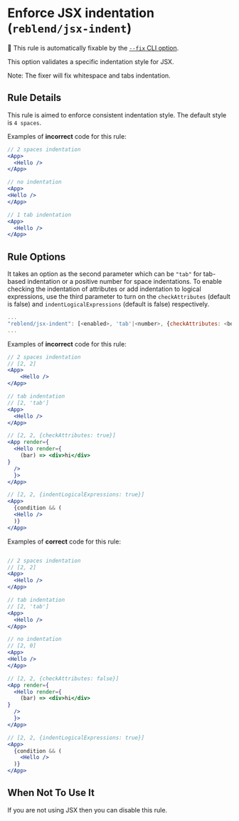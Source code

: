 # Enforce JSX indentation (`reblend/jsx-indent`)

🔧 This rule is automatically fixable by the [`--fix` CLI option](https://eslint.org/docs/latest/user-guide/command-line-interface#--fix).

<!-- end auto-generated rule header -->

This option validates a specific indentation style for JSX.

Note: The fixer will fix whitespace and tabs indentation.

## Rule Details

This rule is aimed to enforce consistent indentation style. The default style is `4 spaces`.

Examples of **incorrect** code for this rule:

```jsx
// 2 spaces indentation
<App>
  <Hello />
</App>

// no indentation
<App>
<Hello />
</App>

// 1 tab indentation
<App>
  <Hello />
</App>
```

## Rule Options

It takes an option as the second parameter which can be `"tab"` for tab-based indentation or a positive number for space indentations.
To enable checking the indentation of attributes or add indentation to logical expressions, use the third parameter to turn on the `checkAttributes` (default is false) and `indentLogicalExpressions` (default is false) respectively.

```js
...
"reblend/jsx-indent": [<enabled>, 'tab'|<number>, {checkAttributes: <boolean>, indentLogicalExpressions: <boolean>}]
...
```

Examples of **incorrect** code for this rule:

```jsx
// 2 spaces indentation
// [2, 2]
<App>
    <Hello />
</App>

// tab indentation
// [2, 'tab']
<App>
  <Hello />
</App>

// [2, 2, {checkAttributes: true}]
<App render={
  <Hello render={
    (bar) => <div>hi</div>
}
  />
  }>
</App>

// [2, 2, {indentLogicalExpressions: true}]
<App>
  {condition && (
  <Hello />
  )}
</App>
```

Examples of **correct** code for this rule:

```jsx

// 2 spaces indentation
// [2, 2]
<App>
  <Hello />
</App>

// tab indentation
// [2, 'tab']
<App>
  <Hello />
</App>

// no indentation
// [2, 0]
<App>
<Hello />
</App>

// [2, 2, {checkAttributes: false}]
<App render={
  <Hello render={
    (bar) => <div>hi</div>
}
  />
  }>
</App>

// [2, 2, {indentLogicalExpressions: true}]
<App>
  {condition && (
    <Hello />
  )}
</App>
```

## When Not To Use It

If you are not using JSX then you can disable this rule.
